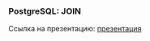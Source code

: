 ### PostgreSQL: JOIN
Ссылка на презентацию: [презентация](https://github.com/ait-tr/cohort42.2/blob/main/db/lesson_01/DB_PostgreSQL.pdf)